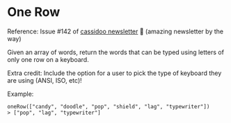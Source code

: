# One Row
Reference: Issue #142 of [cassidoo newsletter](https://cassidoo.co/newsletter/) 🎉 (amazing newsletter by the way)

Given an array of words, return the words that can be typed using letters of only one row on a keyboard.

Extra credit: Include the option for a user to pick the type of keyboard they are using (ANSI, ISO, etc)!

Example:

```console
oneRow(["candy", "doodle", "pop", "shield", "lag", "typewriter"])
> ["pop", "lag", "typewriter"]
```